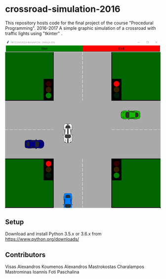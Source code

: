 # crossroad-simulation-2016
This repository hosts code for the final project of the course "Procedural Programming". 2016-2017
A simple graphic simulation of a crossroad with traffic lights using "tkinter" .

![This is an image](/example.png)

## Setup 
Download and install Python 3.5.x or 3.6.x from https://www.python.org/downloads/

## Contributors 
Visas Alexandros
Koumenos Alexandros
Mastrokostas Charalampos
Mastrominas Ioannis
Foti Paschalina

